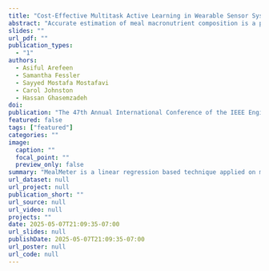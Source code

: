 ```yaml
---
title: "Cost-Effective Multitask Active Learning in Wearable Sensor Systems"
abstract: "Accurate estimation of meal macronutrient composition is a pre-perquisite for precision nutrition, metabolic health monitoring, and glycemic management. Traditional dietary assessment methods, such as self-reported food logs or diet recalls are time-intensive and prone to inaccuracies and biases. Several existing AI-driven frameworks are data intensive. In this study, we propose MealMeter, a machine learning driven method that leverages multimodal sensor data of wearable and mobile devices. Data are collected from $12$ participants to estimate macronutrient intake. Our approach integrates physiological signals (e.g., continuous glucose, heart rate variability), inertial motion data, and environmental cues to model the relationship between meal intake and metabolic responses. Using lightweight machine learning models trained on a diverse dataset of labeled meal events, MealMeter predicts the composition of carbohydrates, proteins, and fats with high accuracy. Our results demonstrate that multimodal sensing combined with machine learning significantly improves meal macronutrient estimation compared to the baselines including foundation model and achieves average mean absolute errors (MAE) and average root mean squared relative errors (RMSRE) as low as 13.2 grams and 0.37, respectively, for carbohydrates. Therefore, our developed system has the potential to automate meal tracking, enhance dietary interventions, and support personalized nutrition strategies for individuals managing metabolic disorders such as diabetes and obesity."
slides: ""
url_pdf: ""
publication_types:
  - "1"
authors:
  - Asiful Arefeen
  - Samantha Fessler
  - Sayyed Mostafa Mostafavi
  - Carol Johnston
  - Hassan Ghasemzadeh
doi: 
publication: "The 47th Annual International Conference of the IEEE Engineering in Medicine and Biology Society (EMBC), July 14–17, 2025, Copenhagen, Denmark"
featured: false
tags: ["featured"]
categories: ""
image:
  caption: ""
  focal_point: ""
  preview_only: false
summary: "MealMeter is a linear regression based technique applied on multi-modal data collected using a CGM sensor and a wristband and tracks meal macronutrients. MealMeter achieves as low as 0.37 average root mean squared relative errors (RMSRE)  in carb tracking, which is at least 15.9% improvement compared to TabPFN foundational model and other baselines."
url_dataset: null
url_project: null
publication_short: ""
url_source: null
url_video: null
projects: ""
date: 2025-05-07T21:09:35-07:00
url_slides: null
publishDate: 2025-05-07T21:09:35-07:00
url_poster: null
url_code: null
---
```

